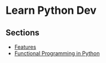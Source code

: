 # Learn Python Dev

## Sections

* [Features](features/README.md)
* [Functional Programming in Python](/functional-programming/README.md)
